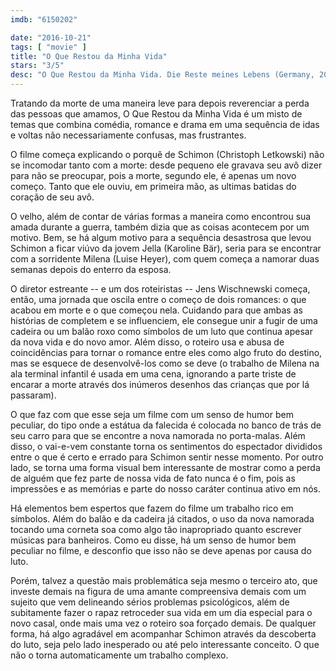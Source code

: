 ```yaml
---
imdb: "6150202"

date: "2016-10-21"
tags: [ "movie" ]
title: "O Que Restou da Minha Vida"
stars: "3/5"
desc: "O Que Restou da Minha Vida. Die Reste meines Lebens (Germany, 2016). Dirigido por Jens Wischnewski. Escrito por Julia C. Kaiser, Jens Wischnewski. Com Karoline Bär (Jella May), Daniel Arthur Fischer (Young Anton), Luise Heyer (Milena Nelko), Christoph Letkowski (Schimon May)."
---
```

Tratando da morte de uma maneira leve para depois reverenciar a perda das pessoas que amamos, O Que Restou da Minha Vida é um misto de temas que combina comédia, romance e drama em uma sequência de idas e voltas não necessariamente confusas, mas frustrantes.

O filme começa explicando o porquê de Schimon (Christoph Letkowski) não se incomodar tanto com a morte: desde pequeno ele gravava seu avô dizer para não se preocupar, pois a morte, segundo ele, é apenas um novo começo. Tanto que ele ouviu, em primeira mão, as ultimas batidas do coração de seu avô.

O velho, além de contar de várias formas a maneira como encontrou sua amada durante a guerra, também dizia que as coisas acontecem por um motivo. Bem, se há algum motivo para a sequência desastrosa que levou Schimon a ficar viúvo da jovem Jella (Karoline Bär), seria para se encontrar com a sorridente Milena (Luise Heyer), com quem começa a namorar duas semanas depois do enterro da esposa.

O diretor estreante -- e um dos roteiristas -- Jens Wischnewski começa, então, uma jornada que oscila entre o começo de dois romances: o que acabou em morte e o que começou nela. Cuidando para que ambas as histórias de completem e se influenciem, ele consegue unir a fugir de uma cadeira ou um balão roxo como símbolos de um luto que continua apesar da nova vida e do novo amor. Além disso, o roteiro usa e abusa de coincidências para tornar o romance entre eles como algo fruto do destino, mas se esquece de desenvolvê-los como se deve (o trabalho de Milena na ala terminal infantil é usada em uma cena, ignorando a parte triste de encarar a morte através dos inúmeros desenhos das crianças que por lá passaram).

O que faz com que esse seja um filme com um senso de humor bem peculiar, do tipo onde a estátua da falecida é colocada no banco de trás de seu carro para que se encontre a nova namorada no porta-malas. Além disso, o vai-e-vem constante torna os sentimentos do espectador divididos entre o que é certo e errado para Schimon sentir nesse momento. Por outro lado, se torna uma forma visual bem interessante de mostrar como a perda de alguém que fez parte de nossa vida de fato nunca é o fim, pois as impressões e as memórias e parte do nosso caráter continua ativo em nós.

Há elementos bem espertos que fazem do filme um trabalho rico em símbolos. Além do balão e da cadeira já citados, o uso da nova namorada tocando uma corneta soa como algo tão inapropriado quanto escrever músicas para banheiros. Como eu disse, há um senso de humor bem peculiar no filme, e desconfio que isso não se deve apenas por causa do luto.

Porém, talvez a questão mais problemática seja mesmo o terceiro ato, que investe demais na figura de uma amante compreensiva demais com um sujeito que vem delineando sérios problemas psicológicos, além de subitamente fazer o rapaz retroceder sua vida em um dia especial para o novo casal, onde mais uma vez o roteiro soa forçado demais. De qualquer forma, há algo agradável em acompanhar Schimon através da descoberta do luto, seja pelo lado inesperado ou até pelo interessante conceito. O que não o torna automaticamente um trabalho complexo.
